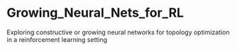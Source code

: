 # Growing_Neural_Nets_for_RL
Exploring constructive or growing neural networks for topology optimization in a reinforcement learning setting

